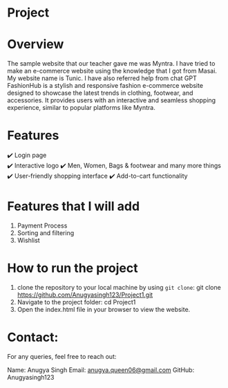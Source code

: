 # **Project**
# **Overview**
The sample website that our teacher gave me was Myntra.
I have tried to make an e-commerce website using the knowledge that I got from Masai.
My website name is Tunic.
I have also referred help from chat GPT
FashionHub is a stylish and responsive fashion e-commerce website designed to showcase the latest trends in clothing, footwear, and accessories. It provides users with an interactive and seamless shopping experience, similar to popular platforms like Myntra.

 # **Features**
✔️ Login page<br/>
✔️ Interactive logo
✔️ Men, Women, Bags & footwear and many more things
✔️ User-friendly shopping interface
✔️ Add-to-cart functionality


# **Features that I will add**
1) Payment Process
2) Sorting and filtering
3) Wishlist


# **How to run the project**
1) clone the repository to your local machine by using `git clone`:
   git clone https://github.com/Anugyasingh123/Project1.git
2) Navigate to the project folder:
   cd Project1
3) Open the index.html file in your browser to view the website.


# **Contact**:
For any queries, feel free to reach out:

Name: Anugya Singh
Email: anugya.queen06@gmail.com
GitHub: Anugyasingh123



